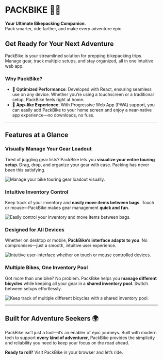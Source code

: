# **PACKBIKE** 🚴‍♂️

**Your Ultimate Bikepacking Companion.**  
Pack smarter, ride farther, and make every adventure epic.

## **Get Ready for Your Next Adventure**

PackBike is your streamlined solution for prepping bikepacking trips. Manage gear, track multiple setups, and stay organized, all in one intuitive web app.

### **Why PackBike?**

- 🚀 **Optimized Performance**: Developed with React, ensuring seamless use on any device. Whether you’re using a touchscreen or a traditional setup, PackBike feels right at home.
- 📱 **App-like Experience**: With Progressive Web App (PWA) support, you can easily add PackBike to your home screen and enjoy a near-native app experience—no downloads, no fuss.

---

## **Features at a Glance**

### **Visually Manage Your Gear Loadout**
Tired of juggling gear lists? PackBike lets you **visualize your entire touring setup**. Drag, drop, and organize your gear with ease. Packing has never been this satisfying.

![Manage your bike touring gear loadout visually.](https://github.com/user-attachments/assets/6307af24-ee10-4659-85b5-f49eaf9a39e5)

### **Intuitive Inventory Control**
Keep track of your inventory and **easily move items between bags**. Touch or mouse—PackBike makes gear management **quick and fun**.

![Easily control your inventory and move items between bags.](https://github.com/user-attachments/assets/68770742-b50a-45f2-9e12-17daef069639)

### **Designed for All Devices**
Whether on desktop or mobile, **PackBike’s interface adapts to you**. No compromises—just a smooth, intuitive user experience.

![Intuitive user-interface whether on touch or mouse controlled devices.](https://github.com/user-attachments/assets/7bc129a4-61f9-4bed-ba8d-406b5fd711bf)

### **Multiple Bikes, One Inventory Pool**
Got more than one bike? No problem. PackBike helps you **manage different bicycles** while keeping all your gear in a **shared inventory pool**. Switch between setups effortlessly.

![Keep track of multiple different bicycles with a shared inventory pool.](https://github.com/user-attachments/assets/a3e41d5c-6495-46db-9c3e-f0f0f2dd8af6)

---

## **Built for Adventure Seekers** 🌍

PackBike isn’t just a tool—it’s an enabler of epic journeys. Built with modern tech to support **every kind of adventurer**, PackBike provides the simplicity and reliability you need to keep your focus on the road ahead.

**Ready to roll?** Visit PackBike in your browser and let’s ride.
